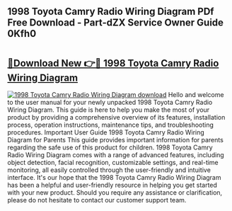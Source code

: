 ## 1998 Toyota Camry Radio Wiring Diagram PDf Free Download - Part-dZX Service Owner Guide 0Kfh0

# <h2><a href="http://dfhl23.blite.top/?on=1998+Toyota+Camry+Radio+Wiring+Diagram">🔗Download New 👉🔴 1998 Toyota Camry Radio Wiring Diagram</a></h2>

[![1998 Toyota Camry Radio Wiring Diagram download](https://i.imgur.com/lujVjoI.png)](http://dfhl23.blite.top/?on=1998+Toyota+Camry+Radio+Wiring+Diagram)
Hello and welcome to the user manual for your newly unpacked 1998 Toyota Camry Radio Wiring Diagram. This guide is here to help you make the most of your product by providing a comprehensive overview of its features, installation process, operation instructions, maintenance tips, and troubleshooting procedures. Important User Guide 1998 Toyota Camry Radio Wiring Diagram for Parents This guide provides important information for parents regarding the safe use of this product for children. 1998 Toyota Camry Radio Wiring Diagram comes with a range of advanced features, including object detection, facial recognition, customizable settings, and real-time monitoring, all easily controlled through the user-friendly and intuitive interface. It's our hope that the 1998 Toyota Camry Radio Wiring Diagram has been a helpful and user-friendly resource in helping you get started with your new product. Should you require any assistance or clarification, please do not hesitate to contact our customer support team.
